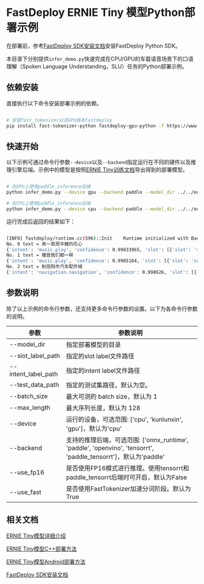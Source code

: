 # FastDeploy ERNIE Tiny 模型Python部署示例

在部署前，参考[FastDeploy SDK安装文档](https://github.com/PaddlePaddle/FastDeploy/blob/develop/docs/cn/build_and_install/download_prebuilt_libraries.md)安装FastDeploy Python SDK。

本目录下分别提供`infer_demo.py`快速完成在CPU/GPU的车载语音场景下的口语理解（Spoken Language Understanding，SLU）任务的Python部署示例。


## 依赖安装

直接执行以下命令安装部署示例的依赖。

```bash

# 安装fast_tokenizer以及GPU版本fastdeploy
pip install fast-tokenizer-python fastdeploy-gpu-python -f https://www.paddlepaddle.org.cn/whl/fastdeploy.html

```

## 快速开始

以下示例可通过命令行参数`--device`以及`--backend`指定运行在不同的硬件以及推理引擎后端。示例中的模型是按照[ERNIE Tiny训练文档](../../README.md)导出得到的部署模型。

```bash

# 在GPU上使用paddle_inference后端
python infer_demo.py --device gpu --backend paddle --model_dir ../../output/BS64_LR5e-5_20EPOCHS_WD0.01_WR0.1 --slot_label_path ../../data/slots_label.txt --intent_label_path ../../data/intent_label.txt

# 在CPU上使用paddle_inference后端
python infer_demo.py --device cpu --backend paddle --model_dir ../../output/BS64_LR5e-5_20EPOCHS_WD0.01_WR0.1 --slot_label_path ../../data/slots_label.txt --intent_label_path ../../data/intent_label.txt

```

运行完成后返回的结果如下：

```bash

[INFO] fastdeploy/runtime.cc(596)::Init    Runtime initialized with Backend::PDINFER in Device::GPU.
No. 0 text = 来一首周华健的花心
{'intent': 'music.play', 'confidence': 0.99833965, 'slot': [{'slot': 'singer', 'entity': '周华健', 'pos': [3, 5]}, {'slot': 'song', 'entity': '花心', 'pos': [7, 8]}]}
No. 1 text = 播放我们都一样
{'intent': 'music.play', 'confidence': 0.9985164, 'slot': [{'slot': 'song', 'entity': '我们都一样', 'pos': [2, 6]}]}
No. 2 text = 到信阳市汽车配件城
{'intent': 'navigation.navigation', 'confidence': 0.998626, 'slot': [{'slot': 'destination', 'entity': '信阳市汽车配件城', 'pos': [1, 8]}]}

```


## 参数说明

除了以上示例的命令行参数，还支持更多命令行参数的设置。以下为各命令行参数的说明。

| 参数 |参数说明 |
|----------|--------------|
|--model_dir | 指定部署模型的目录 |
|--slot_label_path| 指定的slot label文件路径 |
|--intent_label_path| 指定的intent label文件路径 |
|--test_data_path| 指定的测试集路径，默认为空。 |
|--batch_size |最大可测的 batch size，默认为 1|
|--max_length |最大序列长度，默认为 128|
|--device | 运行的设备，可选范围: ['cpu', 'kunlunxin', 'gpu']，默认为'cpu' |
|--backend | 支持的推理后端，可选范围: ['onnx_runtime', 'paddle', 'openvino', 'tensorrt', 'paddle_tensorrt']，默认为'paddle' |
|--use_fp16 | 是否使用FP16模式进行推理。使用tensorrt和paddle_tensorrt后端时可开启，默认为False |
|--use_fast| 是否使用FastTokenizer加速分词阶段。默认为True|

## 相关文档

[ERNIE Tiny模型详细介绍](../../README.md)

[ERNIE Tiny模型C++部署方法](../cpp/README.md)

[ERNIE Tiny模型Android部署方法](../android/README.md)

[FastDeploy SDK安装文档](https://github.com/PaddlePaddle/FastDeploy/blob/develop/docs/cn/build_and_install/download_prebuilt_libraries.md)
